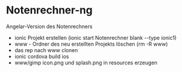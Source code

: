 # Notenrechner-ng
Angelar-Version des Notenrechners

- ionic Projekt erstellen (ionic start Notenrechner blank --type ionic1)
- www - Ordner des neu erstellten Projekts löschen (rm -R www)
- das rep nach www clonen
- ionic cordova build ios
- www/gimp icon.png und splash.png in resources erzeugen
